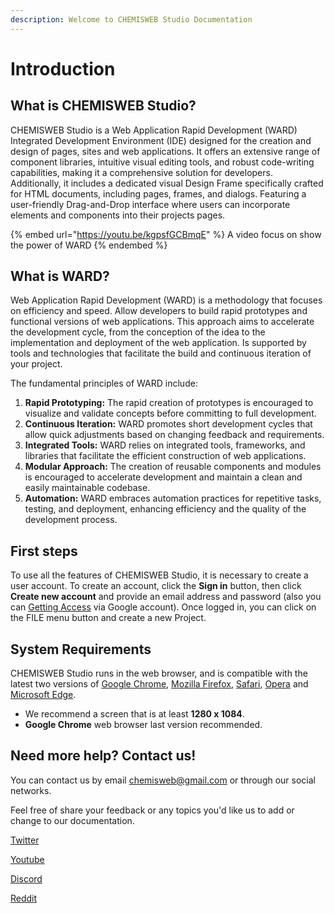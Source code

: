 ```yaml
---
description: Welcome to CHEMISWEB Studio Documentation
---
```


# Introduction

## What is CHEMISWEB Studio?

CHEMISWEB Studio is a Web Application Rapid Development (WARD) Integrated Development Environment (IDE) designed for the creation and design of pages, sites and web applications. It offers an extensive range of component libraries, intuitive visual editing tools, and robust code-writing capabilities, making it a comprehensive solution for developers. Additionally, it includes a dedicated visual Design Frame specifically crafted for HTML documents, including pages, frames, and dialogs. Featuring a user-friendly Drag-and-Drop interface where users can incorporate elements and components into their projects pages.

{% embed url="https://youtu.be/kgpsfGCBmqE" %}
A video focus on show the power of WARD
{% endembed %}

## What is WARD?

Web Application Rapid Development (WARD) is a methodology that focuses on efficiency and speed. Allow developers to build rapid prototypes and functional versions of web applications. This approach aims to accelerate the development cycle, from the conception of the idea to the implementation and deployment of the web application. Is supported by tools and technologies that facilitate the build and continuous iteration of your project.

The fundamental principles of WARD include:

1. **Rapid Prototyping:** The rapid creation of prototypes is encouraged to visualize and validate concepts before committing to full development.
2. **Continuous Iteration:** WARD promotes short development cycles that allow quick adjustments based on changing feedback and requirements.
3. **Integrated Tools:** WARD relies on integrated tools, frameworks, and libraries that facilitate the efficient construction of web applications.
4. **Modular Approach:** The creation of reusable components and modules is encouraged to accelerate development and maintain a clean and easily maintainable codebase.
5. **Automation:** WARD embraces automation practices for repetitive tasks, testing, and deployment, enhancing efficiency and the quality of the development process.

## First steps

To use all the features of CHEMISWEB Studio, it is necessary to create a user account. To create an account, click the **Sign in** button, then click **Create new account** and provide an email address and password (also you can [Getting Access](getting-started/getting-access.md) via Google account). Once logged in, you can click on the FILE menu button and create a new Project.

## System Requirements

CHEMISWEB Studio runs in the web browser, and is compatible with the latest two versions of [Google Chrome](https://www.google.com/intl/en-419/chrome/), [Mozilla Firefox](https://www.mozilla.org/en-US/firefox/new/), [Safari](https://support.apple.com/downloads/safari), [Opera](https://www.opera.com/en/download) and [Microsoft Edge](https://www.microsoft.com/en-us/edge/download).

* We recommend a screen that is at least **1280 x 1084**.
* **Google Chrome** web browser last version recommended.

## Need more help? Contact us!

You can contact us by email [chemisweb@gmail.com](mailto:chemisweb@gmail.com) or through our social networks.&#x20;

Feel free of share your feedback or any topics you'd like us to add or change to our documentation.

[Twitter](https://www.twitter.com/chemiswebstudio)

[Youtube](https://www.youtube.com/@chemiswebstudio)

[Discord](https://discord.gg/5YHcSRf89z)

[Reddit](https://www.reddit.com/r/chemiswebstudio)
